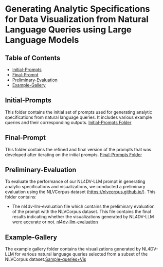 # Generating Analytic Specifications for Data Visualization from Natural Language Queries using Large Language Models

## Table of Contents
- [Initial-Prompts](#Initial-Prompts)
- [Final-Prompt](#Final-Prompt)
- [Preliminary-Evaluation](#Preliminary-Evaluation)
- [Example-Gallery](#Example-Gallery)


## Initial-Prompts
This folder contains the initial set of prompts used for generating analytic specifications from natural language queries. It includes various example queries and their corresponding outputs. [Initial-Prompts Folder](./Initial-Prompts)

## Final-Prompt
This folder contains the refined and final version of the prompts that was developed after iterating on the initial prompts. [Final-Prompts Folder](./Final-Prompt)


## Preliminary-Evaluation
To evaluate the performance of our NL4DV-LLM prompt in generating analytic specifications and visualizations, we conducted a preliminary evaluation using the NLVCorpus dataset (https://nlvcorpus.github.io/). This folder contains:
- The nl4dv-llm-evaluation file which contains the preliminary evaluation of the prompt with the NLVCorpus dataset. This file contains the final results indicating whether the visualizations generated by NL4DV-LLM were accurate or not. [nl4dv-llm-evaluation](./Preliminary-Evaluation/nl4dv-llm-evaluation.xlsx)

## Example-Gallery
The example gallery folder contains the visualizations generated by NL4DV-LLM for various natural language queries selected from a subset of the NLVCorpus dataset.[Sample-queries+Vis](./Example-Gallery/sample-queries+vis.xlsx)
